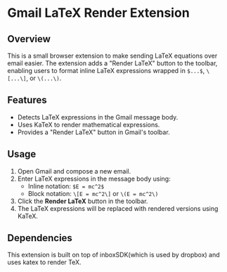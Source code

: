 # Gmail LaTeX Render Extension

## Overview
This is a small browser extension to make sending LaTeX equations over email easier.
The extension adds a "Render LaTeX" button to the toolbar, enabling users to format inline LaTeX expressions wrapped in `$...$`, `\[...\]`, or `\(...\)`.

## Features
- Detects LaTeX expressions in the Gmail message body.
- Uses KaTeX to render mathematical expressions.
- Provides a "Render LaTeX" button in Gmail's toolbar.

## Usage
1. Open Gmail and compose a new email.
2. Enter LaTeX expressions in the message body using:
   - Inline notation: `$E = mc^2$`
   - Block notation: `\[E = mc^2\]` or `\(E = mc^2\)`
3. Click the **Render LaTeX** button in the toolbar.
4. The LaTeX expressions will be replaced with rendered versions using KaTeX.

## Dependencies
This extension is built on top of inboxSDK(which is used by dropbox) and uses katex to render TeX.
